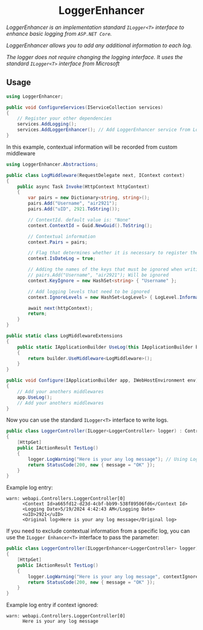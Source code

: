 <div align="center">

# LoggerEnhancer

</div>

*LoggerEnhancer is an implementation standard `ILogger<T>` interface to enhance basic logging from `ASP.NET Core`.*

*LoggerEnhancer allows you to add any additional information to each log.*

*The logger does not require changing the logging interface. It uses the standard `ILogger<T>` interface from Microsoft*

## Usage
```csharp
using LoggerEnhancer;

public void ConfigureServices(IServiceCollection services)
{
    // Register your other dependencies
    services.AddLogging();
    services.AddLoggerEnhancer(); // Add LoggerEnhancer service from LoggerEnhancer namespace
}
```

In this example, contextual information will be recorded from custom middleware

```csharp
using LoggerEnhancer.Abstractions;

public class LogMiddleware(RequestDelegate next, IContext context)
{
    public async Task Invoke(HttpContext httpContext)
    {
        var pairs = new Dictionary<string, string>();
        pairs.Add("Username", "air2921");
        pairs.Add("uID", 2921.ToString());

        // ContextId. default value is: "None"
        context.ContextId = Guid.NewGuid().ToString();

        // Contextual information
        context.Pairs = pairs;

        // Flag that determines whether it is necessary to register the log recording time
        context.IsDateLog = true;

        // Adding the names of the keys that must be ignored when writing the log
        // pairs.Add("Username", "air2921"); Will be ignored
        context.KeyIgnore = new HashSet<string> { "Username" };

        // Add logging levels that need to be ignored
        context.IgnoreLevels = new HashSet<LogLevel> { LogLevel.Information };

        await next(httpContext);
        return;
    }
}

public static class LogMiddlewareExtensions
{
    public static IApplicationBuilder UseLog(this IApplicationBuilder builder)
    {
        return builder.UseMiddleware<LogMiddleware>();
    }
}
```

```csharp
public void Configure(IApplicationBuilder app, IWebHostEnvironment env)
{
    // Add your anothers middlewares
    app.UseLog();
    // Add your anothers middlewares
}
```

Now you can use the standard `ILogger<T>` interface to write logs.

```csharp
public class LoggerController(ILogger<LoggerController> logger) : ControllerBase
{
    [HttpGet]
    public IActionResult TestLog()
    {
        logger.LogWarning("Here is your any log message"); // Using LogWarning because of LogInformation is ignored
        return StatusCode(200, new { message = "OK" });
    }
}
```

Example log entry:

```
warn: webapi.Controllers.LoggerController[0]
      <Context Id>a665fd12-d23d-4cbf-bb99-538f89506fd6</Context Id>
      <Logging Date>5/19/2024 4:42:43 AM</Logging Date>
      <uID>2921</uID>
      <Original log>Here is your any log message</Original log>
```

If you need to exclude contextual information from a specific log, you can use the `ILogger Enhancer<T>` interface to pass the parameter:

```csharp
public class LoggerController(ILoggerEnhancer<LoggerController> logger) : ControllerBase
{
    [HttpGet]
    public IActionResult TestLog()
    {
        logger.LogWarning("Here is your any log message", contextIgnore: true); // Using LogWarning because of LogInformation is ignored
        return StatusCode(200, new { message = "OK" });
    }
}
```

Example log entry if context ignored:

```
warn: webapi.Controllers.LoggerController[0]
      Here is your any log message
```

